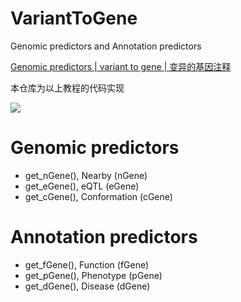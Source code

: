 # VariantToGene
Genomic predictors and Annotation predictors

[Genomic predictors | variant to gene | 变异的基因注释](https://www.cnblogs.com/leezx/p/14464087.html)

本仓库为以上教程的代码实现

![](https://img2020.cnblogs.com/blog/785692/202103/785692-20210301154201773-667409110.png)

# Genomic predictors
- get_nGene(), Nearby (nGene)
- get_eGene(), eQTL (eGene)
- get_cGene(), Conformation (cGene)


# Annotation predictors
- get_fGene(), Function (fGene)
- get_pGene(), Phenotype (pGene)
- get_dGene(), Disease (dGene)


